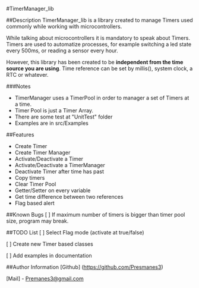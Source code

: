 #TimerManager_lib

##Description 
TimerManager_lib  is a library created to manage Timers used commonly while working with microcontrollers. 

While talking about microcontrollers it is mandatory to speak about Timers.
Timers are used to automatize processes, for example switching a led state every 500ms, or reading a sensor every hour.

However, this library has been created to be **independent from the time source you are using**. Time reference can be set by millis(), system clock, a RTC or whatever.

###Notes
- TimerManager uses a TimerPool in order to manager a set of Timers at a time.
- Timer Pool is just a Timer Array.
- There are some test at "UnitTest" folder
- Examples are in src/Examples

##Features
- Create Timer
- Create Timer Manager
- Activate/Deactivate a Timer
- Activate/Deactivate a TimerManager
- Deactivate Timer after time has past
- Copy timers
- Clear Timer Pool
- Getter/Setter on every variable
- Get time difference between two references
- Flag based alert

##Known Bugs
[ ] If maximum number of timers is bigger than timer pool size, program may break.

##TODO List
[ ] Select Flag mode (activate at true/false)

[ ] Create new Timer based classes

[ ] Add examples in documentation


##Author Information
[Github] (https://github.com/Presmanes3)

[Mail] - Premanes3@gmail.com

